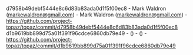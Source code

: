 d7958b49debf5444e8c6d83b83ada0d1f5f00ec8 - Mark Waldron (markewaldron@gmail.com) - Mark Waldron (markewaldron@gmail.com) - https://github.com/project-topaz/topaz/commit/d7958b49debf5444e8c6d83b83ada0d1f5f00ec8
d1b9619bb899d75a01f391f96cdce6860db79e49 -  () -  () - https://github.com/project-topaz/topaz/commit/d1b9619bb899d75a01f391f96cdce6860db79e49

